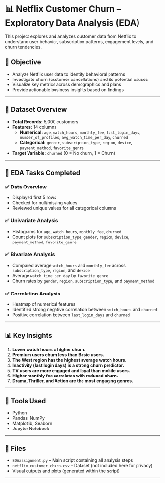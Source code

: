 # 📊 Netflix Customer Churn – Exploratory Data Analysis (EDA)

This project explores and analyzes customer data from Netflix to understand user behavior, subscription patterns, engagement levels, and churn tendencies.

## 🎯 Objective

- Analyze Netflix user data to identify behavioral patterns
- Investigate churn (customer cancellations) and its potential causes
- Visualize key metrics across demographics and plans
- Provide actionable business insights based on findings

---

## 📁 Dataset Overview

- **Total Records:** 5,000 customers  
- **Features:** 14 columns  
  - **Numerical:** `age`, `watch_hours`, `monthly_fee`, `last_login_days`, `number_of_profiles`, `avg_watch_time_per_day`, `churned`  
  - **Categorical:** `gender`, `subscription_type`, `region`, `device`, `payment_method`, `favorite_genre`  
- **Target Variable:** `churned` (0 = No churn, 1 = Churn)

---

## 📌 EDA Tasks Completed

### ✅ Data Overview
- Displayed first 5 rows
- Checked for null/missing values
- Reviewed unique values for all categorical columns

### ✅ Univariate Analysis
- Histograms for `age`, `watch_hours`, `monthly_fee`, `churned`
- Count plots for `subscription_type`, `gender`, `region`, `device`, `payment_method`, `favorite_genre`

### ✅ Bivariate Analysis
- Compared average `watch_hours` and `monthly_fee` across `subscription_type`, `region`, and `device`
- Average `watch_time_per_day` by `favorite_genre`
- Churn rates by `gender`, `region`, `subscription_type`, and `payment_method`

### ✅ Correlation Analysis
- Heatmap of numerical features
- Identified strong negative correlation between `watch_hours` and `churned`
- Positive correlation between `last_login_days` and `churned`

---

## 📊 Key Insights

1. **Lower watch hours = higher churn.**
2. **Premium users churn less than Basic users.**
3. **The West region has the highest average watch hours.**
4. **Inactivity (last login days) is a strong churn predictor.**
5. **TV users are more engaged and loyal than mobile users.**
6. **Higher monthly fee correlates with reduced churn.**
7. **Drama, Thriller, and Action are the most engaging genres.**

---

## 🧠 Tools Used

- Python
- Pandas, NumPy
- Matplotlib, Seaborn
- Jupyter Notebook

---

## 📂 Files

- `EDAassignment.py` – Main script containing all analysis steps
- `netflix_customer_churn.csv` – Dataset (not included here for privacy)
- Visual outputs and plots (generated within the script)

---
